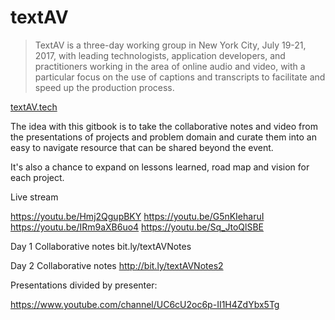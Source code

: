 # textAV 



>TextAV is a three-day working group in New York City, July 19-21, 2017, with leading technologists, application developers, and practitioners working in the area of online audio and video, with a particular focus on the use of captions and transcripts to facilitate and speed up the production process.

[textAV.tech](http://textAV.tech)


The idea with this gitbook is to take the collaborative notes and video from the presentations of projects and problem domain and curate them into an easy to navigate resource that can be shared beyond the event. 

It's also a chance to expand on lessons learned, road map and vision for each project. 


Live stream

https://youtu.be/Hmj2QgupBKY 
https://youtu.be/G5nKIeharuI https://youtu.be/IRm9aXB6uo4
https://youtu.be/Sq_JtoQlSBE 

Day 1 Collaborative notes bit.ly/textAVNotes

Day 2 Collaborative notes http://bit.ly/textAVNotes2 




Presentations divided by presenter: 

https://www.youtube.com/channel/UC6cU2oc6p-II1H4ZdYbx5Tg 